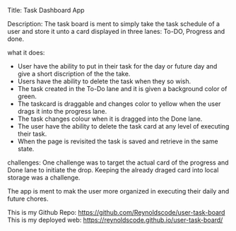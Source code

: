 Title: Task Dashboard App

Description: The task board is ment to simply take the task schedule of a user and store it unto a card displayed in three lanes: To-DO, Progress and done.

what it does: 
- User have the ability to put in their task for the day or future day and give a short discription of the the take.
- Users have the ability to delete the task when they so wish.
- The task created in the To-Do lane and it is given a background color of green. 
- The taskcard is draggable and changes color to yellow when the user drags it into the progress lane. 
- The task changes colour when it is dragged into the Done lane.
- The user have the ability to delete the task card at any level of executing their task.
- When the page is revisited the task is saved and retrieve in the same state. 

challenges:
One challenge was to target the actual card of the progress and Done lane to initiate the drop.
Keeping the already draged card into local storage was a challenge.

The app is ment to mak the user more organized in executing their daily and future chores.

This is my Github Repo: https://github.com/Reynoldscode/user-task-board
This is my deployed web: https://reynoldscode.github.io/user-task-board/

